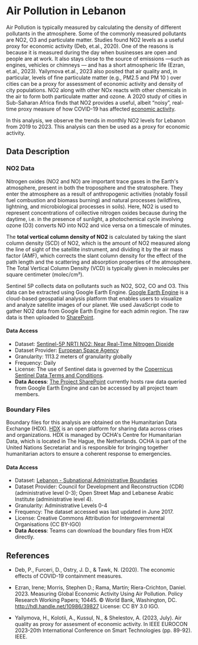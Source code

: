 # Air Pollution in Lebanon

Air Pollution is typically measured by calculating the density of different pollutants in the atmosphere. Some of the commonly measured pollutants are NO2, O3 and particulate matter. Studies found NO2 levels as a useful proxy for economic activity (Deb, et.al., 2020). One of the reasons is because it is measured during the day when businesses are open and people are at work. It also stays close to the source of emissions —such as engines, vehicles or chimneys — and has a short atmospheric life (Ezran, et.al., 2023). Yailymova et.al., 2023 also posited that air quality and, in particular, levels of fine particulate matter (e.g., PM2.5 and PM 10 ) over cities can be a proxy for assessment of economic activity and density of city populations. NO2 along with other NOx reacts with other chemicals in the air to form both particulate matter and ozone. A 2020 study of cities in Sub-Saharan Africa finds that NO2 provides a useful, albeit “noisy”, real-time proxy measure of how COVID-19 has affected [economic activity](https://blogs.worldbank.org/developmenttalk/what-nitrogen-dioxide-emissions-tell-us-about-fragile-recovery-south-asia). 

In this analysis, we observe the trends in monthly NO2 levels for Lebanon from 2019 to 2023. This analysis can then be used as a proxy for economic activity. 

## Data Description

### NO2 Data

Nitrogen oxides (NO2 and NO) are important trace gases in the Earth's atmosphere, present in both the troposphere and the stratosphere. They enter the atmosphere as a result of anthropogenic activities (notably fossil fuel combustion and biomass burning) and natural processes (wildfires, lightning, and microbiological processes in soils). Here, NO2 is used to represent concentrations of collective nitrogen oxides because during the daytime, i.e. in the presence of sunlight, a photochemical cycle involving ozone (O3) converts NO into NO2 and vice versa on a timescale of minutes.

The **total vertical column density of NO2** is calculated by taking the slant column density (SCD) of NO2, which is the amount of NO2 measured along the line of sight of the satellite instrument, and dividing it by the air mass factor (AMF), which corrects the slant column density for the effect of the path length and the scattering and absorption properties of the atmosphere. The Total Vertical Column Density (VCD) is typically given in molecules per square centimeter (molec/cm²). 

Sentinel 5P collects data on pollutants such as NO2, SO2, CO and O3. This data can be extracted using Google Earth Engine. [Google Earth Engine](https://earthengine.google.com/) is a cloud-based geospatial analysis platform that enables users to visualize and analyze satellite images of our planet. We used JavaScript code to gather NO2 data from Google Earth Engine for each admin region. The raw data is then uploaded to [SharePoint](https://worldbankgroup.sharepoint.com.mcas.ms/teams/DevelopmentDataPartnershipCommunity-WBGroup/Shared%20Documents/Forms/AllItems.aspx?csf=1&web=1&e=Yvwh8r&cid=fccdf23e%2D94d5%2D48bf%2Db75d%2D0af291138bde&FolderCTID=0x012000CFAB9FF0F938A64EBB297E7E16BDFCFD&id=%2Fteams%2FDevelopmentDataPartnershipCommunity%2DWBGroup%2FShared%20Documents%2FProjects%2FData%20Lab%2FLebanon%20Economic%20Analytics%2FData%2Fair%5Fpollution%2FNO2&viewid=80cdadb3%2D8bb3%2D47ae%2D8b18%2Dc1dd89c373c5). 

#### Data Access

* Dataset: [Sentinel-5P NRTI NO2: Near Real-Time Nitrogen Dioxide](https://developers.google.com/earth-engine/datasets/catalog/COPERNICUS_S5P_NRTI_L3_NO2) 
* Dataset Provider: [European Space Agency](https://sentinel.esa.int/web/sentinel/user-guides/sentinel-5p-tropomi)
* Granularity: 1113.2 meters of granularity globally
* Frequency: Daily
* License: The use of Sentinel data is governed by the [Copernicus Sentinel Data Terms and Conditions](https://sentinel.esa.int/documents/247904/690755/Sentinel_Data_Legal_Notice).
* **Data Access**: [The Project SharePoint](https://worldbankgroup.sharepoint.com.mcas.ms/teams/DevelopmentDataPartnershipCommunity-WBGroup/Shared%20Documents/Forms/AllItems.aspx?csf=1&web=1&e=Yvwh8r&cid=fccdf23e%2D94d5%2D48bf%2Db75d%2D0af291138bde&FolderCTID=0x012000CFAB9FF0F938A64EBB297E7E16BDFCFD&id=%2Fteams%2FDevelopmentDataPartnershipCommunity%2DWBGroup%2FShared%20Documents%2FProjects%2FData%20Lab%2FLebanon%20Economic%20Analytics%2FData%2Fair%5Fpollution%2FNO2&viewid=80cdadb3%2D8bb3%2D47ae%2D8b18%2Dc1dd89c373c5) currently hosts raw data queried from Google Earth Engine and can be accessed by all project team members. 


### Boundary Files

Boundary files for this analysis are obtained on the Humanitarian Data Exchange (HDX). [HDX](https://data.humdata.org/faq) is an open platform for sharing data across crises and organizations. HDX is managed by OCHA's Centre for Humanitarian Data, which is located in The Hague, the Netherlands. OCHA is part of the United Nations Secretariat and is responsible for bringing together humanitarian actors to ensure a coherent response to emergencies. 

#### Data Access

* Dataset: [Lebanon - Subnational Administrative Boundaries](https://data.humdata.org/dataset/cod-ab-lbn?)
* Dataset Provider: Council for Development and Reconstruction (CDR) (administrative level 0-3); Open Street Map and Lebanese Arabic Institute (administrative level 4).
* Granularity: Administrative Levels 0-4
* Frequency: The dataset accessed was last updated in June 2017. 
* License: Creative Commons Attribution for Intergovernmental Organisations (CC BY-IGO)
* **Data Access**: Teams can download the boundary files from HDX directly.


## References

- Deb, P., Furceri, D., Ostry, J. D., & Tawk, N. (2020). The economic effects of COVID-19 containment measures.

- Ezran, Irene; Morris, Stephen D.; Rama, Martín; Riera-Crichton, Daniel. 2023. Measuring Global Economic Activity Using Air Pollution. Policy Research Working Papers; 10445. © World Bank, Washington, DC. http://hdl.handle.net/10986/39827 License: CC BY 3.0 IGO.

- Yailymova, H., Kolotii, A., Kussul, N., & Shelestov, A. (2023, July). Air quality as proxy for assesment of economic activity. In IEEE EUROCON 2023-20th International Conference on Smart Technologies (pp. 89-92). IEEE.